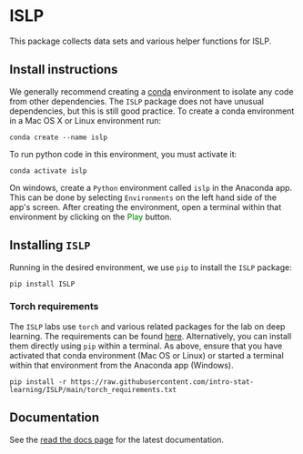 # ISLP

This package collects data sets and various helper functions
for ISLP.

## Install instructions

We generally recommend creating a [conda](https://anaconda.org) environment to isolate any code
from other dependencies. The `ISLP` package does not have unusual dependencies, but this is still
good practice. To create a conda environment in a Mac OS X or Linux environment run:

```{python}
conda create --name islp
```

To run python code in this environment, you must activate it:

```{python}
conda activate islp
```

On windows, create a `Python` environment called `islp` in the Anaconda app. This can be done by selecting `Environments` on the left hand side of the app's screen. After creating the environment, open a terminal within that environment by clicking on the <font color="green">Play</font> button.


## Installing `ISLP`

Running in the desired environment, we use `pip` to install the `ISLP` package:

```{python}
pip install ISLP
```

### Torch requirements

The `ISLP` labs use `torch` and various related packages for the lab on deep learning. The requirements
can be found [here](torch_requirements.txt). Alternatively, you can install them directly using `pip` within a terminal. As above, ensure
that you have activated that conda environment (Mac OS or Linux) or
started a terminal within that environment from the Anaconda app (Windows).

```{python}
pip install -r https://raw.githubusercontent.com/intro-stat-learning/ISLP/main/torch_requirements.txt
```

## Documentation

See the [read the docs page](https://islp.readthedocs.io/en/latest/models.html) for the latest documentation.



